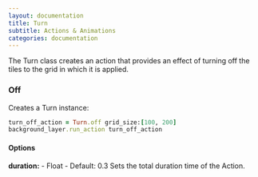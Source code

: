```yaml
---
layout: documentation
title: Turn
subtitle: Actions & Animations
categories: documentation
---
```


The Turn class creates an action that provides an effect of turning off the tiles to the grid in which it is applied.

### Off
Creates a Turn instance:

```ruby
turn_off_action = Turn.off grid_size:[100, 200]
background_layer.run_action turn_off_action
```

#### Options
**duration:** - Float - Default: 0.3
Sets the total duration time of the Action.
